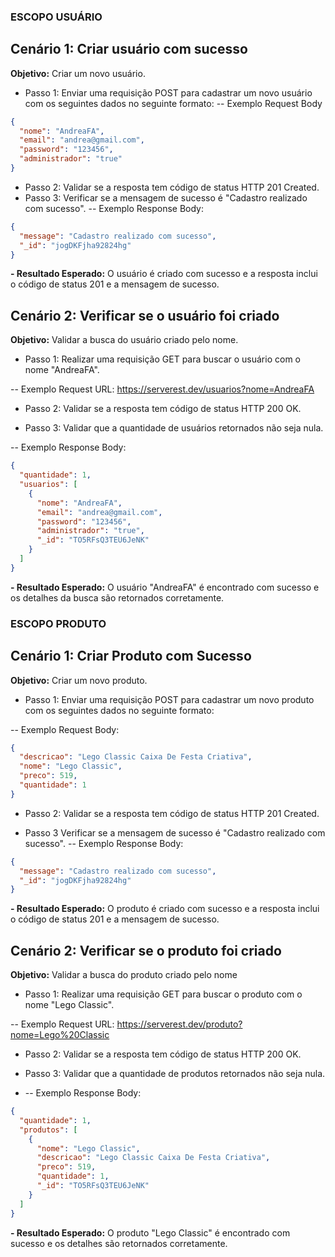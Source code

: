 ### ESCOPO USUÁRIO
## Cenário 1: Criar usuário com sucesso 

**Objetivo:** Criar um novo usuário. 
- Passo 1: Enviar uma requisição POST para cadastrar um novo usuário com os seguintes dados no seguinte formato:
-- Exemplo Request Body 
```json
{ 
  "nome": "AndreaFA", 
  "email": "andrea@gmail.com", 
  "password": "123456", 
  "administrador": "true" 
}
```

- Passo 2: Validar se a resposta tem código de status HTTP 201 Created. 
- Passo 3: Verificar se a mensagem de sucesso é "Cadastro realizado com sucesso".
-- Exemplo Response Body:
```json
{ 
  "message": "Cadastro realizado com sucesso", 
  "_id": "jogDKFjha92824hg" 
}
```

**- Resultado Esperado:** O usuário é criado com sucesso e a resposta inclui o código de status 201 e a mensagem de sucesso. 

## Cenário 2: Verificar se o usuário foi criado 

**Objetivo:** Validar a busca do usuário criado pelo nome. 

- Passo 1: Realizar uma requisição GET para buscar o usuário com o nome "AndreaFA". 

-- Exemplo Request URL: https://serverest.dev/usuarios?nome=AndreaFA 

- Passo 2: Validar se a resposta tem código de status HTTP 200 OK. 

- Passo 3: Validar que a quantidade de usuários retornados não seja nula. 

-- Exemplo Response Body: 
```json
{ 
  "quantidade": 1, 
  "usuarios": [ 
    { 
      "nome": "AndreaFA", 
      "email": "andrea@gmail.com", 
      "password": "123456", 
      "administrador": "true", 
      "_id": "TO5RFsQ3TEU6JeNK" 
    } 
  ] 
}
```
**- Resultado Esperado:** O usuário "AndreaFA" é encontrado com sucesso e os detalhes da busca são retornados corretamente.

### ESCOPO PRODUTO
## Cenário 1: Criar Produto com Sucesso

**Objetivo:** Criar um novo produto.

- Passo 1: Enviar uma requisição POST para cadastrar um novo produto com os seguintes dados no seguinte formato:

-- Exemplo Request Body:
```json
{ 
  "descricao": "Lego Classic Caixa De Festa Criativa", 
  "nome": "Lego Classic", 
  "preco": 519, 
  "quantidade": 1 
}
```
- Passo 2: Validar se a resposta tem código de status HTTP 201 Created.
  
- Passo 3 Verificar se a mensagem de sucesso é "Cadastro realizado com sucesso".
-- Exemplo Response Body:
```json
{
  "message": "Cadastro realizado com sucesso", 
  "_id": "jogDKFjha92824hg"
}
``` 
**- Resultado Esperado:** O produto é criado com sucesso e a resposta inclui o código de status 201 e a mensagem de sucesso.

## Cenário 2: Verificar se o produto foi criado

**Objetivo:** Validar a busca do produto criado pelo nome

- Passo 1: Realizar uma requisição GET para buscar o produto com o nome "Lego Classic".

-- Exemplo Request URL: https://serverest.dev/produto?nome=Lego%20Classic

- Passo 2: Validar se a resposta tem código de status HTTP 200 OK.
  
- Passo 3: Validar que a quantidade de produtos retornados não seja nula.
- -- Exemplo Response Body:
```json
{ 
  "quantidade": 1, 
  "produtos": [ 
    { 
      "nome": "Lego Classic", 
      "descricao": "Lego Classic Caixa De Festa Criativa", 
      "preco": 519, 
      "quantidade": 1, 
      "_id": "TO5RFsQ3TEU6JeNK"
    } 
  ] 
}
```

**- Resultado Esperado:** O produto "Lego Classic" é encontrado com sucesso e os detalhes são retornados corretamente.
